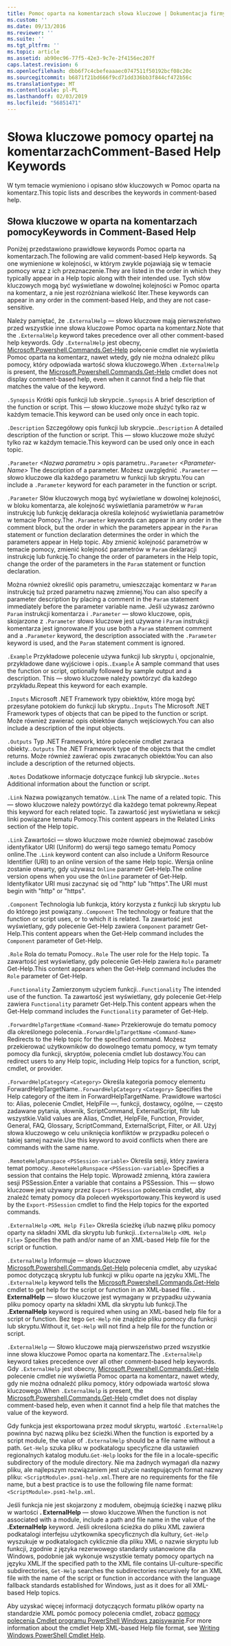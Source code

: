 ```yaml
---
title: Pomoc oparta na komentarzach słowa kluczowe | Dokumentacja firmy Microsoft
ms.custom: ''
ms.date: 09/13/2016
ms.reviewer: ''
ms.suite: ''
ms.tgt_pltfrm: ''
ms.topic: article
ms.assetid: ab90ec96-77f5-42e3-9c7e-2f4156ec207f
caps.latest.revision: 6
ms.openlocfilehash: dbb6f7c4cbefeaaaec0747511f50192bcf08c20c
ms.sourcegitcommit: b6871f21bd666f9cd71dd336bb3f844cf472b56c
ms.translationtype: MT
ms.contentlocale: pl-PL
ms.lasthandoff: 02/03/2019
ms.locfileid: "56851471"
---
```

# <a name="comment-based-help-keywords"></a><span data-ttu-id="d763e-102">Słowa kluczowe pomocy opartej na komentarzach</span><span class="sxs-lookup"><span data-stu-id="d763e-102">Comment-Based Help Keywords</span></span>

<span data-ttu-id="d763e-103">W tym temacie wymieniono i opisano słów kluczowych w Pomoc oparta na komentarz.</span><span class="sxs-lookup"><span data-stu-id="d763e-103">This topic lists and describes the keywords in comment-based help.</span></span>

## <a name="keywords-in-comment-based-help"></a><span data-ttu-id="d763e-104">Słowa kluczowe w oparta na komentarzach pomocy</span><span class="sxs-lookup"><span data-stu-id="d763e-104">Keywords in Comment-Based Help</span></span>

<span data-ttu-id="d763e-105">Poniżej przedstawiono prawidłowe keywords Pomoc oparta na komentarzach.</span><span class="sxs-lookup"><span data-stu-id="d763e-105">The following are valid comment-based Help keywords.</span></span> <span data-ttu-id="d763e-106">Są one wymienione w kolejności, w którym zwykle pojawiają się w temacie pomocy wraz z ich przeznaczenie.</span><span class="sxs-lookup"><span data-stu-id="d763e-106">They are listed in the order in which they typically appear in a Help topic along with their intended use.</span></span> <span data-ttu-id="d763e-107">Tych słów kluczowych mogą być wyświetlane w dowolnej kolejności w Pomoc oparta na komentarz, a nie jest rozróżniana wielkość liter.</span><span class="sxs-lookup"><span data-stu-id="d763e-107">These keywords can appear in any order in the comment-based Help, and they are not case-sensitive.</span></span>

<span data-ttu-id="d763e-108">Należy pamiętać, że `.ExternalHelp` — słowo kluczowe mają pierwszeństwo przed wszystkie inne słowa kluczowe Pomoc oparta na komentarz.</span><span class="sxs-lookup"><span data-stu-id="d763e-108">Note that the `.ExternalHelp` keyword takes precedence over all other comment-based help keywords.</span></span> <span data-ttu-id="d763e-109">Gdy `.ExternalHelp` jest obecny, [Microsoft.Powershell.Commands.Get-Help](/dotnet/api/Microsoft.PowerShell.Commands.Get-Help) polecenie cmdlet nie wyświetla Pomoc oparta na komentarz, nawet wtedy, gdy nie można odnaleźć pliku pomocy, który odpowiada wartość słowa kluczowego.</span><span class="sxs-lookup"><span data-stu-id="d763e-109">When `.ExternalHelp` is present, the [Microsoft.Powershell.Commands.Get-Help](/dotnet/api/Microsoft.PowerShell.Commands.Get-Help) cmdlet does not display comment-based help, even when it cannot find a help file that matches the value of the keyword.</span></span>

<span data-ttu-id="d763e-110">`.Synopsis` Krótki opis funkcji lub skrypcie.</span><span class="sxs-lookup"><span data-stu-id="d763e-110">`.Synopsis` A brief description of the function or script.</span></span> <span data-ttu-id="d763e-111">This — słowo kluczowe może służyć tylko raz w każdym temacie.</span><span class="sxs-lookup"><span data-stu-id="d763e-111">This keyword can be used only once in each topic.</span></span>

<span data-ttu-id="d763e-112">`.Description` Szczegółowy opis funkcji lub skrypcie.</span><span class="sxs-lookup"><span data-stu-id="d763e-112">`.Description` A detailed description of the function or script.</span></span> <span data-ttu-id="d763e-113">This — słowo kluczowe może służyć tylko raz w każdym temacie.</span><span class="sxs-lookup"><span data-stu-id="d763e-113">This keyword can be used only once in each topic.</span></span>

<span data-ttu-id="d763e-114">`.Parameter` *\<Nazwa parametru >* opis parametru.</span><span class="sxs-lookup"><span data-stu-id="d763e-114">`.Parameter` *\<Parameter-Name>* The description of a parameter.</span></span> <span data-ttu-id="d763e-115">Możesz uwzględnić `.Parameter` — słowo kluczowe dla każdego parametru w funkcji lub skryptu.</span><span class="sxs-lookup"><span data-stu-id="d763e-115">You can include a `.Parameter` keyword for each parameter in the function or script.</span></span>

<span data-ttu-id="d763e-116">`.Parameter` Słów kluczowych mogą być wyświetlane w dowolnej kolejności, w bloku komentarza, ale kolejność wyświetlania parametrów w `Param` instrukcję lub funkcję deklaracja określa kolejność wyświetlania parametrów w temacie Pomocy.</span><span class="sxs-lookup"><span data-stu-id="d763e-116">The `.Parameter` keywords can appear in any order in the comment block, but the order in which the parameters appear in the `Param` statement or function declaration determines the order in which the parameters appear in Help topic.</span></span> <span data-ttu-id="d763e-117">Aby zmienić kolejność parametrów w temacie pomocy, zmienić kolejność parametrów w `Param` deklaracji instrukcję lub funkcję.</span><span class="sxs-lookup"><span data-stu-id="d763e-117">To change the order of parameters in the Help topic, change the order of the parameters in the `Param` statement or function declaration.</span></span>

<span data-ttu-id="d763e-118">Można również określić opis parametru, umieszczając komentarz w `Param` instrukcję tuż przed parametru nazwę zmiennej.</span><span class="sxs-lookup"><span data-stu-id="d763e-118">You can also specify a parameter description by placing a comment in the `Param` statement immediately before the parameter variable name.</span></span> <span data-ttu-id="d763e-119">Jeśli używasz zarówno `Param` instrukcji komentarza i `.Parameter` — słowo kluczowe, opis, skojarzone z `.Parameter` słowo kluczowe jest używane i `Param` instrukcji komentarza jest ignorowane.</span><span class="sxs-lookup"><span data-stu-id="d763e-119">If you use both a `Param` statement comment and a `.Parameter` keyword, the description associated with the `.Parameter` keyword is used, and the `Param` statement comment is ignored.</span></span>

<span data-ttu-id="d763e-120">`.Example` Przykładowe polecenie używa funkcji lub skryptu i, opcjonalnie, przykładowe dane wyjściowe i opis.</span><span class="sxs-lookup"><span data-stu-id="d763e-120">`.Example` A sample command that uses the function or script, optionally followed by sample output and a description.</span></span> <span data-ttu-id="d763e-121">This — słowo kluczowe należy powtórzyć dla każdego przykładu.</span><span class="sxs-lookup"><span data-stu-id="d763e-121">Repeat this keyword for each example.</span></span>

<span data-ttu-id="d763e-122">`.Inputs` Microsoft .NET Framework typy obiektów, które mogą być przesyłane potokiem do funkcji lub skryptu.</span><span class="sxs-lookup"><span data-stu-id="d763e-122">`.Inputs` The Microsoft .NET Framework types of objects that can be piped to the function or script.</span></span> <span data-ttu-id="d763e-123">Może również zawierać opis obiektów danych wejściowych.</span><span class="sxs-lookup"><span data-stu-id="d763e-123">You can also include a description of the input objects.</span></span>

<span data-ttu-id="d763e-124">`.Outputs` Typ .NET Framework, które polecenie cmdlet zwraca obiekty.</span><span class="sxs-lookup"><span data-stu-id="d763e-124">`.Outputs` The .NET Framework type of the objects that the cmdlet returns.</span></span> <span data-ttu-id="d763e-125">Może również zawierać opis zwracanych obiektów.</span><span class="sxs-lookup"><span data-stu-id="d763e-125">You can also include a description of the returned objects.</span></span>

<span data-ttu-id="d763e-126">`.Notes` Dodatkowe informacje dotyczące funkcji lub skrypcie.</span><span class="sxs-lookup"><span data-stu-id="d763e-126">`.Notes` Additional information about the function or script.</span></span>

<span data-ttu-id="d763e-127">`.Link` Nazwa powiązanych tematów.</span><span class="sxs-lookup"><span data-stu-id="d763e-127">`.Link` The name of a related topic.</span></span> <span data-ttu-id="d763e-128">This — słowo kluczowe należy powtórzyć dla każdego temat pokrewny.</span><span class="sxs-lookup"><span data-stu-id="d763e-128">Repeat this keyword for each related topic.</span></span> <span data-ttu-id="d763e-129">Ta zawartość jest wyświetlana w sekcji linki powiązane tematu Pomocy.</span><span class="sxs-lookup"><span data-stu-id="d763e-129">This content appears in the Related Links section of the Help topic.</span></span>

<span data-ttu-id="d763e-130">`.Link` Zawartości — słowo kluczowe może również obejmować zasobów identyfikator URI (Uniform) do wersji tego samego tematu Pomocy online.</span><span class="sxs-lookup"><span data-stu-id="d763e-130">The `.Link` keyword content can also include a Uniform Resource Identifier (URI) to an online version of the same Help topic.</span></span> <span data-ttu-id="d763e-131">Wersja online zostanie otwarty, gdy używasz `Online` parametr Get-Help.</span><span class="sxs-lookup"><span data-stu-id="d763e-131">The online version opens when you use the `Online` parameter of Get-Help.</span></span> <span data-ttu-id="d763e-132">Identyfikator URI musi zaczynać się od "http" lub "https".</span><span class="sxs-lookup"><span data-stu-id="d763e-132">The URI must begin with "http" or "https".</span></span>

<span data-ttu-id="d763e-133">`.Component` Technologia lub funkcja, który korzysta z funkcji lub skryptu lub do którego jest powiązany.</span><span class="sxs-lookup"><span data-stu-id="d763e-133">`.Component` The technology or feature that the function or script uses, or to which it is related.</span></span> <span data-ttu-id="d763e-134">Ta zawartość jest wyświetlany, gdy polecenie Get-Help zawiera `Component` parametr Get-Help.</span><span class="sxs-lookup"><span data-stu-id="d763e-134">This content appears when the Get-Help command includes the `Component` parameter of Get-Help.</span></span>

<span data-ttu-id="d763e-135">`.Role` Rola do tematu Pomocy.</span><span class="sxs-lookup"><span data-stu-id="d763e-135">`.Role` The user role for the Help topic.</span></span> <span data-ttu-id="d763e-136">Ta zawartość jest wyświetlany, gdy polecenie Get-Help zawiera `Role` parametr Get-Help.</span><span class="sxs-lookup"><span data-stu-id="d763e-136">This content appears when the Get-Help command includes the `Role` parameter of Get-Help.</span></span>

<span data-ttu-id="d763e-137">`.Functionality` Zamierzonym użyciem funkcji.</span><span class="sxs-lookup"><span data-stu-id="d763e-137">`.Functionality` The intended use of the function.</span></span> <span data-ttu-id="d763e-138">Ta zawartość jest wyświetlany, gdy polecenie Get-Help zawiera `Functionality` parametr Get-Help.</span><span class="sxs-lookup"><span data-stu-id="d763e-138">This content appears when the Get-Help command includes the `Functionality` parameter of Get-Help.</span></span>

<span data-ttu-id="d763e-139">`.ForwardHelpTargetName` `<Command-Name>` Przekierowuje do tematu pomocy dla określonego polecenia.</span><span class="sxs-lookup"><span data-stu-id="d763e-139">`.ForwardHelpTargetName` `<Command-Name>` Redirects to the Help topic for the specified command.</span></span> <span data-ttu-id="d763e-140">Możesz przekierować użytkowników do dowolnego tematu pomocy, w tym tematy pomocy dla funkcji, skryptów, polecenia cmdlet lub dostawcy.</span><span class="sxs-lookup"><span data-stu-id="d763e-140">You can redirect users to any Help topic, including Help topics for a function, script, cmdlet, or provider.</span></span>

<span data-ttu-id="d763e-141">`.ForwardHelpCategory` `<Category>` Określa kategoria pomocy elementu ForwardHelpTargetName.</span><span class="sxs-lookup"><span data-stu-id="d763e-141">`.ForwardHelpCategory` `<Category>` Specifies the Help category of the item in ForwardHelpTargetName.</span></span> <span data-ttu-id="d763e-142">Prawidłowe wartości to: Alias, polecenie Cmdlet, HelpFile —, funkcji, dostawcy, ogólne, — często zadawane pytania, słownik, ScriptCommand, ExternalScript, filtr lub wszystkie.</span><span class="sxs-lookup"><span data-stu-id="d763e-142">Valid values are Alias, Cmdlet, HelpFile, Function, Provider, General, FAQ, Glossary, ScriptCommand, ExternalScript, Filter, or All.</span></span> <span data-ttu-id="d763e-143">Użyj słowa kluczowego w celu uniknięcia konfliktów w przypadku poleceń o takiej samej nazwie.</span><span class="sxs-lookup"><span data-stu-id="d763e-143">Use this keyword to avoid conflicts when there are commands with the same name.</span></span>

<span data-ttu-id="d763e-144">`.RemoteHelpRunspace` `<PSSession-variable>` Określa sesji, który zawiera temat pomocy.</span><span class="sxs-lookup"><span data-stu-id="d763e-144">`.RemoteHelpRunspace` `<PSSession-variable>` Specifies a session that contains the Help topic.</span></span> <span data-ttu-id="d763e-145">Wprowadź zmienną, która zawiera sesji PSSession.</span><span class="sxs-lookup"><span data-stu-id="d763e-145">Enter a variable that contains a PSSession.</span></span> <span data-ttu-id="d763e-146">This — słowo kluczowe jest używany przez `Export-PSSession` polecenia cmdlet, aby znaleźć tematy pomocy dla poleceń wyeksportowany.</span><span class="sxs-lookup"><span data-stu-id="d763e-146">This keyword is used by the `Export-PSSession` cmdlet to find the Help topics for the exported commands.</span></span>

<span data-ttu-id="d763e-147">`.ExternalHelp` `<XML Help File>` Określa ścieżkę i/lub nazwę pliku pomocy oparty na składni XML dla skryptu lub funkcji.</span><span class="sxs-lookup"><span data-stu-id="d763e-147">`.ExternalHelp` `<XML Help File>` Specifies the path and/or name of an XML-based Help file for the script or function.</span></span>

<span data-ttu-id="d763e-148">`.ExternalHelp` Informuje — słowo kluczowe [Microsoft.Powershell.Commands.Get-Help](/dotnet/api/Microsoft.PowerShell.Commands.Get-Help) polecenia cmdlet, aby uzyskać pomoc dotyczącą skryptu lub funkcji w pliku oparte na języku XML.</span><span class="sxs-lookup"><span data-stu-id="d763e-148">The `.ExternalHelp` keyword tells the [Microsoft.Powershell.Commands.Get-Help](/dotnet/api/Microsoft.PowerShell.Commands.Get-Help) cmdlet to get help for the script or function in an XML-based file.</span></span> <span data-ttu-id="d763e-149">**. ExternalHelp** — słowo kluczowe jest wymagany w przypadku używania pliku pomocy oparty na składni XML dla skryptu lub funkcji.</span><span class="sxs-lookup"><span data-stu-id="d763e-149">The **.ExternalHelp** keyword is required when using an XML-based help file for a script or function.</span></span> <span data-ttu-id="d763e-150">Bez tego `Get-Help` nie znajdzie pliku pomocy dla funkcji lub skryptu.</span><span class="sxs-lookup"><span data-stu-id="d763e-150">Without it, `Get-Help` will not find a help file for the function or script.</span></span>

<span data-ttu-id="d763e-151">`.ExternalHelp` — Słowo kluczowe mają pierwszeństwo przed wszystkie inne słowa kluczowe Pomoc oparta na komentarz.</span><span class="sxs-lookup"><span data-stu-id="d763e-151">The `.ExternalHelp` keyword takes precedence over all other comment-based help keywords.</span></span> <span data-ttu-id="d763e-152">Gdy `.ExternalHelp` jest obecny, [Microsoft.Powershell.Commands.Get-Help](/dotnet/api/Microsoft.PowerShell.Commands.Get-Help) polecenie cmdlet nie wyświetla Pomoc oparta na komentarz, nawet wtedy, gdy nie można odnaleźć pliku pomocy, który odpowiada wartość słowa kluczowego.</span><span class="sxs-lookup"><span data-stu-id="d763e-152">When `.ExternalHelp` is present, the [Microsoft.Powershell.Commands.Get-Help](/dotnet/api/Microsoft.PowerShell.Commands.Get-Help) cmdlet does not display comment-based help, even when it cannot find a help file that matches the value of the keyword.</span></span>

<span data-ttu-id="d763e-153">Gdy funkcja jest eksportowana przez moduł skryptu, wartość `.ExternalHelp` powinna być nazwą pliku bez ścieżki.</span><span class="sxs-lookup"><span data-stu-id="d763e-153">When the function is exported by a script module, the value of `.ExternalHelp` should be a file name without a path.</span></span> <span data-ttu-id="d763e-154">`Get-Help` szuka pliku w podkatalogu specyficzne dla ustawień regionalnych katalog modułu.</span><span class="sxs-lookup"><span data-stu-id="d763e-154">`Get-Help` looks for the file in a locale-specific subdirectory of the module directory.</span></span> <span data-ttu-id="d763e-155">Nie ma żadnych wymagań dla nazwy pliku, ale najlepszym rozwiązaniem jest użycie następujących format nazwy pliku: `<ScriptModule>.psm1-help.xml`.</span><span class="sxs-lookup"><span data-stu-id="d763e-155">There are no requirements for the file name, but a best practice is to use the following file name format: `<ScriptModule>.psm1-help.xml`.</span></span>

<span data-ttu-id="d763e-156">Jeśli funkcja nie jest skojarzony z modułem, obejmują ścieżkę i nazwę pliku w wartości **. ExternalHelp** — słowo kluczowe.</span><span class="sxs-lookup"><span data-stu-id="d763e-156">When the function is not associated with a module, include a path and file name in the value of the **.ExternalHelp** keyword.</span></span> <span data-ttu-id="d763e-157">Jeśli określona ścieżka do pliku XML zawiera podkatalogi interfejsu użytkownika specyficznych dla kultury, `Get-Help` wyszukuje w podkatalogach cyklicznie dla pliku XML o nazwie skryptu lub funkcji, zgodnie z języka rezerwowego standardy ustanowione dla Windows, podobnie jak wykonuje wszystkie tematy pomocy opartych na języku XML.</span><span class="sxs-lookup"><span data-stu-id="d763e-157">If the specified path to the XML file contains UI-culture-specific subdirectories, `Get-Help` searches the subdirectories recursively for an XML file with the name of the script or function in accordance with the language fallback standards established for Windows, just as it does for all XML-based Help topics.</span></span>

<span data-ttu-id="d763e-158">Aby uzyskać więcej informacji dotyczących formatu plików oparty na standardzie XML pomóc pomocy polecenia cmdlet, zobacz [pomocy polecenia Cmdlet programu PowerShell Windows zapisywanie](./writing-help-for-windows-powershell-cmdlets.md).</span><span class="sxs-lookup"><span data-stu-id="d763e-158">For more information about the cmdlet Help XML-based Help file format, see [Writing Windows PowerShell Cmdlet Help](./writing-help-for-windows-powershell-cmdlets.md).</span></span>